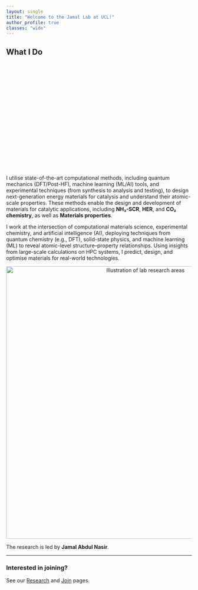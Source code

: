 ```yaml
---
layout: single
title: "Welcome to the Jamal Lab at UCL!"
author_profile: true
classes: "wide"
---
```


## What I Do
<!-- Simple hero banner that does not depend on theme header logic -->
<div style="position:relative;height:280px;border-radius:12px;overflow:hidden;margin-bottom:1.5rem;">
  <div style="position:absolute;inset:0;background:url('/images/experiment_theory.jpg') center/cover no-repeat;filter:brightness(0.85);"></div>
  <div style="position:relative;z-index:1;display:flex;height:100%;align-items:center;justify-content:center;">
    <h1 style="color:white;text-shadow:0 2px 12px rgba(0,0,0,.35);font-size:clamp(24px,4vw,40px);margin:0;padding:0 1rem;text-align:center;">
    </h1>
  </div>
</div>

I utilise state-of-the-art computational methods, including quantum mechanics (DFT/Post-HF), machine learning (ML/AI) tools, and experimental techniques (from synthesis to analysis and testing), to design next-generation energy materials for catalysis and understand their atomic-scale properties. These methods enable the design and development of materials for catalytic applications, including **NH₃-SCR**, **HER**, and **CO₂ chemistry**, as well as **Materials properties**.

I work at the intersection of computational materials science, experimental chemistry, and artificial intelligence (AI), deploying techniques from quantum chemistry (e.g., DFT), solid-state physics, and machine learning (ML) to reveal atomic-level structure–property relationships. Using insights from large-scale calculations on HPC systems, I predict, design, and optimise materials for real-world technologies.

<p align="center">
  <img src="/images/hero-graphic.png" alt="Illustration of lab research areas" width="740">
</p>

The research is led by **Jamal Abdul Nasir**.

---

### Interested in joining?
See our [Research](/research/) and [Join](/join/) pages.
